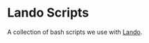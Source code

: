 # Lando Scripts

A collection of bash scripts we use with [Lando](https://github.com/lando/lando).


